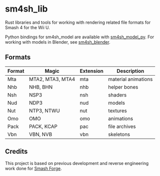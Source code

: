 # sm4sh_lib
Rust libraries and tools for working with rendering related file formats for Smash 4 for the Wii U.

Python bindings for sm4sh_model are available with [sm4sh_model_py](https://github.com/ScanMountGoat/sm4sh_model_py). For working with models in Blender, see [sm4sh_blender](https://github.com/ScanMountGoat/sm4sh_blender).

## Formats
| Format | Magic | Extension | Description |
| --- | --- | --- | --- |
| Mta | MTA2, MTA3, MTA4 | mta | material animations | 
| Nhb | NHB, BHN | nhb | helper bones |
| Nsh | NSP3 | nsh | shaders | 
| Nud | NDP3 | nud | models | 
| Nut | NTP3, NTWU | nut | textures | 
| Omo | OMO | omo | animations | 
| Pack | PACK, KCAP | pac | file archives |
| Vbn | VBN, NVB | vbn | skeletons |

## Credits
This project is based on previous development and reverse engineering work done for [Smash Forge](https://github.com/jam1garner/Smash-Forge).
